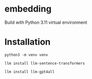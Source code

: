 # embedding

Build with Python 3.11 virtual environment

# Installation

``python3 -m venv venv``

``llm install llm-sentence-transformers``

``llm install llm-gpt4all``

